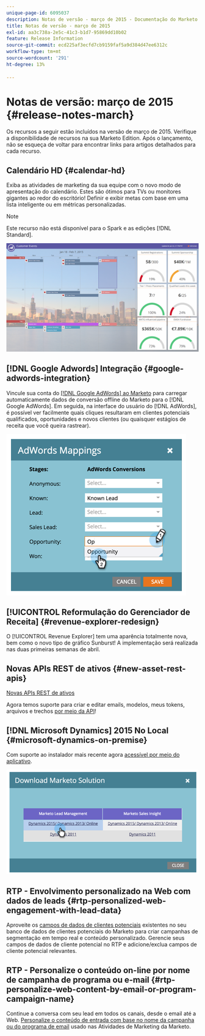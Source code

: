 ```yaml
---
unique-page-id: 6095037
description: Notas de versão - março de 2015 - Documentação do Marketo - Documentação do produto
title: Notas de versão - março de 2015
exl-id: aa3c738a-2e5c-41c3-b1d7-95869dd10b02
feature: Release Information
source-git-commit: ecd225af3ecfd7cb9159faf5a9d384d47ee6312c
workflow-type: tm+mt
source-wordcount: '291'
ht-degree: 13%

---
```


# Notas de versão: março de 2015 {#release-notes-march}

Os recursos a seguir estão incluídos na versão de março de 2015. Verifique a disponibilidade de recursos na sua Marketo Edition. Após o lançamento, não se esqueça de voltar para encontrar links para artigos detalhados para cada recurso.

## Calendário HD {#calendar-hd}

Exiba as atividades de marketing da sua equipe com o novo modo de apresentação do calendário. Estes são ótimos para TVs ou monitores gigantes ao redor do escritório! Definir e exibir metas com base em uma lista inteligente ou em métricas personalizadas.

>[!NOTE]
>
>Este recurso não está disponível para o Spark e as edições [!DNL Standard].

![](assets/image2015-3-23-11-3a39-3a15.png)

## [!DNL Google Adwords] Integração {#google-adwords-integration}

Vincule sua conta do [[!DNL Google AdWords] ao Marketo](/help/marketo/product-docs/administration/additional-integrations/add-google-adwords-as-a-launchpoint-service.md) para carregar automaticamente dados de conversão offline do Marketo para o [!DNL Google AdWords]. Em seguida, na interface do usuário do [!DNL AdWords], é possível ver facilmente quais cliques resultaram em clientes potenciais qualificados, oportunidades e novos clientes (ou quaisquer estágios de receita que você queira rastrear).

![](assets/image2015-3-23-11-3a50-3a55.png)

## [!UICONTROL Reformulação do Gerenciador de Receita] {#revenue-explorer-redesign}

O [!UICONTROL Revenue Explorer] tem uma aparência totalmente nova, bem como o novo tipo de gráfico Sunburst! A implementação será realizada nas duas primeiras semanas de abril.

## Novas APIs REST de ativos {#new-asset-rest-apis}

[Novas APIs REST de ativos](https://experienceleague.adobe.com/en/docs/marketo-developer/marketo/rest/assets/assets)

Agora temos suporte para criar e editar emails, modelos, meus tokens, arquivos e trechos [por meio da API](https://developer.adobe.com/marketo-apis/api/asset/)!

## [!DNL Microsoft Dynamics] 2015 No Local {#microsoft-dynamics-on-premise}

Com suporte ao instalador mais recente agora [acessível por meio do aplicativo](/help/marketo/product-docs/crm-sync/microsoft-dynamics-sync/sync-setup/update-the-marketo-solution-for-microsoft-dynamics.md).

![](assets/image2015-3-23-11-3a47-3a16.png)

## RTP - Envolvimento personalizado na Web com dados de leads {#rtp-personalized-web-engagement-with-lead-data}

Aproveite os [campos de dados de clientes potenciais](/help/marketo/product-docs/web-personalization/using-web-segments/manage-person-data.md) existentes no seu banco de dados de clientes potenciais do Marketo para criar campanhas de segmentação em tempo real e conteúdo personalizado. Gerencie seus campos de dados de cliente potencial no RTP e adicione/exclua campos de cliente potencial relevantes.

## RTP - Personalize o conteúdo on-line por nome de campanha de programa ou e-mail {#rtp-personalize-web-content-by-email-or-program-campaign-name}

Continue a conversa com seu lead em todos os canais, desde o email até a Web. [Personalize o conteúdo de entrada com base no nome da campanha ou do programa de email](/help/marketo/product-docs/web-personalization/using-web-segments/web-segments.md) usado nas Atividades de Marketing da Marketo.
